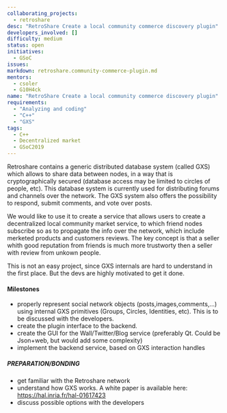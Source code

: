 ```yaml
---
collaborating_projects:
  - retroshare
desc: "RetroShare Create a local community commerce discovery plugin"
developers_involved: []
difficulty: medium
status: open
initiatives:
  - GSoC
issues:
markdown: retroshare.community-commerce-plugin.md
mentors:
  - csoler
  - G10H4ck
name: "RetroShare Create a local community commerce discovery plugin"
requirements:
  - "Analyzing and coding"
  - "C++"
  - "GXS"
tags:
  - C++
  - Decentralized market
  - GSoC2019
---
```


Retroshare contains a generic distributed database system (called GXS) which
allows to share data between nodes, in a way that is cryptographically secured
(database access may be limited to circles of people, etc).
This database system is currently used for distributing forums and channels over
the network. The GXS system also offers the possibility to respond, submit
comments, and vote over posts.

We would like to use it to create a service that allows users to create a
decentralized local community market service, to which friend nodes subscribe so
as to propagate the info over the network, which include merketed products and
customers reviews.
The key concept is that a seller whith good reputation from friends is much more
trustworty then a seller with review from unkown people.

This is not an easy project, since GXS internals are hard to understand in the
first place. But the devs are highly motivated to get it done.

#### Milestones

* properly represent social network objects (posts,images,comments,...) using internal GXS primitives (Groups, Circles, Identities, etc). This is to be discussed with the developers.
* create the plugin interface to the backend. 
* create the GUI for the Wall/Twitter/Blog service (preferably Qt. Could be Json+web, but would add some complexity)
* implement the backend service, based on GXS interaction handles

##### PREPARATION/BONDING

* get familiar with the Retroshare network 
* understand how GXS works. A white paper is available here: https://hal.inria.fr/hal-01617423 
* discuss possible options with the developers

